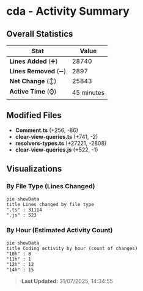 # cda - Activity Summary 

## Overall Statistics

| Stat                   | Value                                                             |
| ---------------------- | ----------------------------------------------------------------- |
| **Lines Added** (➕)   | 28740                                          |
| **Lines Removed** (➖) | 2897                                        |
| **Net Change** (↕)    | 25843                |
| **Active Time** (⌚)   | 45 minutes |


## Modified Files
- **Comment.ts** (+256, -86)
- **clear-view-queries.ts** (+741, -2)
- **resolvers-types.ts** (+27221, -2808)
- **clear-view-queries.js** (+522, -1)

## Visualizations

### By File Type (Lines Changed)

```mermaid
pie showData
title Lines changed by file type
".ts" : 31114
".js" : 523
```

### By Hour (Estimated Activity Count)

```mermaid
pie showData
title Coding activity by hour (count of changes)
"10h" : 8
"11h" : 1
"12h" : 12
"14h" : 15
```


> **Last Updated:** 31/07/2025, 14:34:55